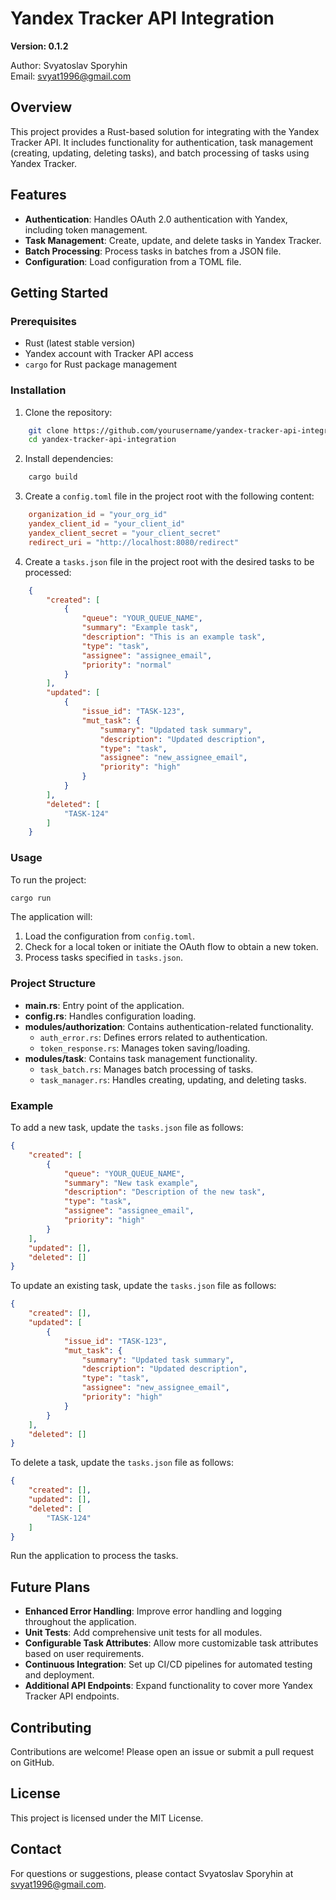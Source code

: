 # Yandex Tracker API Integration

**Version: 0.1.2**

Author: Svyatoslav Sporyhin  
Email: svyat1996@gmail.com

## Overview

This project provides a Rust-based solution for integrating with the Yandex Tracker API. It includes functionality for authentication, task management (creating, updating, deleting tasks), and batch processing of tasks using Yandex Tracker.

## Features

- **Authentication**: Handles OAuth 2.0 authentication with Yandex, including token management.
- **Task Management**: Create, update, and delete tasks in Yandex Tracker.
- **Batch Processing**: Process tasks in batches from a JSON file.
- **Configuration**: Load configuration from a TOML file.

## Getting Started

### Prerequisites

- Rust (latest stable version)
- Yandex account with Tracker API access
- `cargo` for Rust package management

### Installation

1. Clone the repository:
```bash
    git clone https://github.com/yourusername/yandex-tracker-api-integration.git
    cd yandex-tracker-api-integration
```

2. Install dependencies:
```bash
    cargo build
```

3. Create a `config.toml` file in the project root with the following content:
```toml
    organization_id = "your_org_id"
    yandex_client_id = "your_client_id"
    yandex_client_secret = "your_client_secret"
    redirect_uri = "http://localhost:8080/redirect"
```

4. Create a `tasks.json` file in the project root with the desired tasks to be processed:

```json
    {
        "created": [
            {
                "queue": "YOUR_QUEUE_NAME",
                "summary": "Example task",
                "description": "This is an example task",
                "type": "task",
                "assignee": "assignee_email",
                "priority": "normal"
            }
        ],
        "updated": [
            {
                "issue_id": "TASK-123",
                "mut_task": {
                    "summary": "Updated task summary",
                    "description": "Updated description",
                    "type": "task",
                    "assignee": "new_assignee_email",
                    "priority": "high"
                }
            }
        ],
        "deleted": [
            "TASK-124"
        ]
    }
```

### Usage

To run the project:

```bash
cargo run
```

The application will:

1. Load the configuration from `config.toml`.
2. Check for a local token or initiate the OAuth flow to obtain a new token.
3. Process tasks specified in `tasks.json`.

### Project Structure

- **main.rs**: Entry point of the application.
- **config.rs**: Handles configuration loading.
- **modules/authorization**: Contains authentication-related functionality.
    - `auth_error.rs`: Defines errors related to authentication.
    - `token_response.rs`: Manages token saving/loading.
- **modules/task**: Contains task management functionality.
    - `task_batch.rs`: Manages batch processing of tasks.
    - `task_manager.rs`: Handles creating, updating, and deleting tasks.

### Example

To add a new task, update the `tasks.json` file as follows:

```json
{
    "created": [
        {
            "queue": "YOUR_QUEUE_NAME",
            "summary": "New task example",
            "description": "Description of the new task",
            "type": "task",
            "assignee": "assignee_email",
            "priority": "high"
        }
    ],
    "updated": [],
    "deleted": []
}
```

To update an existing task, update the `tasks.json` file as follows:

```json
{
    "created": [],
    "updated": [
        {
            "issue_id": "TASK-123",
            "mut_task": {
                "summary": "Updated task summary",
                "description": "Updated description",
                "type": "task",
                "assignee": "new_assignee_email",
                "priority": "high"
            }
        }
    ],
    "deleted": []
}
```

To delete a task, update the `tasks.json` file as follows:

```json
{
    "created": [],
    "updated": [],
    "deleted": [
        "TASK-124"
    ]
}
```

Run the application to process the tasks.

## Future Plans

- **Enhanced Error Handling**: Improve error handling and logging throughout the application.
- **Unit Tests**: Add comprehensive unit tests for all modules.
- **Configurable Task Attributes**: Allow more customizable task attributes based on user requirements.
- **Continuous Integration**: Set up CI/CD pipelines for automated testing and deployment.
- **Additional API Endpoints**: Expand functionality to cover more Yandex Tracker API endpoints.

## Contributing

Contributions are welcome! Please open an issue or submit a pull request on GitHub.

## License

This project is licensed under the MIT License.

## Contact

For questions or suggestions, please contact Svyatoslav Sporyhin at svyat1996@gmail.com.
